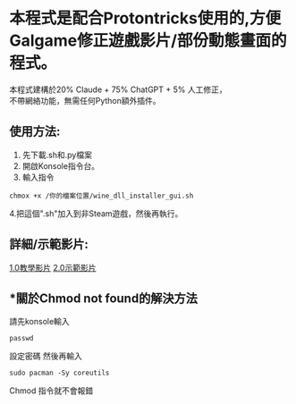 # 本程式是配合Protontricks使用的,方便Galgame修正遊戲影片/部份動態畫面的程式。
本程式建構於20% Claude + 75% ChatGPT + 5% 人工修正，  
不帶網絡功能，無需任何Python額外插件。  

## 使用方法:
1. 先下載.sh和.py檔案  
2. 開啟Konsole指令台。  
3. 輸入指令
```
chmox +x /你的檔案位置/wine_dll_installer_gui.sh
```
4.把這個".sh"加入到非Steam遊戲，然後再執行。  

## 詳細/示範影片:  
[1.0教學影片](https://www.youtube.com/watch?v=L_7x6o2Gjdk)
[2.0示範影片](https://www.youtube.com/watch?v=sc6kIWUgoF4)
## *關於Chmod not found的解決方法  
請先konsole輸入
```
passwd
```
設定密碼
然後再輸入  
```
sudo pacman -Sy coreutils
```
Chmod 指令就不會報錯  

